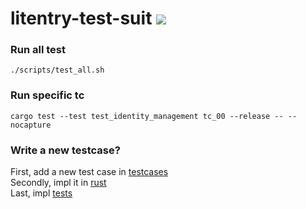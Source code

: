 # litentry-test-suit ![](https://tokei.rs/b1/github/zTgx/litentry-test-suit)

### Run all test
```shell
./scripts/test_all.sh
```

### Run specific tc
```shell
cargo test --test test_identity_management tc_00 --release -- --nocapture
```

### Write a new testcase?
First, add a new test case in [testcases](./docs/Testcases.md)  
Secondly, impl it in [rust](./src/)   
Last, impl [tests](./tests/)  
